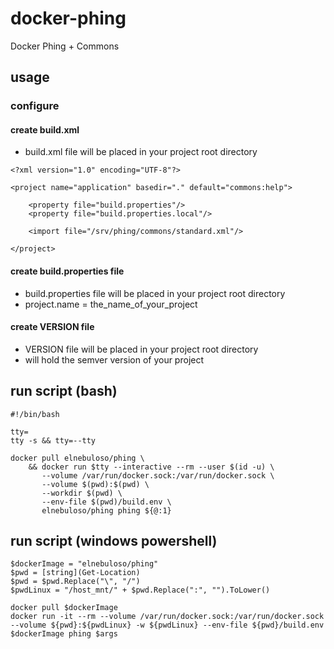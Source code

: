 # docker-phing

Docker Phing + Commons

## usage

### configure

#### create build.xml

- build.xml file will be placed in your project root directory

```
<?xml version="1.0" encoding="UTF-8"?>

<project name="application" basedir="." default="commons:help">

    <property file="build.properties"/>
    <property file="build.properties.local"/>
    
    <import file="/srv/phing/commons/standard.xml"/>
    
</project>
```

####  create build.properties file

- build.properties file will be placed in your project root directory
- project.name = the_name_of_your_project

#### create VERSION file

- VERSION file will be placed in your project root directory
- will hold the semver version of your project

## run script (bash)

```
#!/bin/bash

tty=
tty -s && tty=--tty

docker pull elnebuloso/phing \
    && docker run $tty --interactive --rm --user $(id -u) \
       --volume /var/run/docker.sock:/var/run/docker.sock \
       --volume $(pwd):$(pwd) \
       --workdir $(pwd) \
       --env-file $(pwd)/build.env \
       elnebuloso/phing phing ${@:1}
```

## run script (windows powershell)

```
$dockerImage = "elnebuloso/phing"
$pwd = [string](Get-Location)
$pwd = $pwd.Replace("\", "/")
$pwdLinux = "/host_mnt/" + $pwd.Replace(":", "").ToLower()

docker pull $dockerImage
docker run -it --rm --volume /var/run/docker.sock:/var/run/docker.sock --volume ${pwd}:${pwdLinux} -w ${pwdLinux} --env-file ${pwd}/build.env $dockerImage phing $args
```
